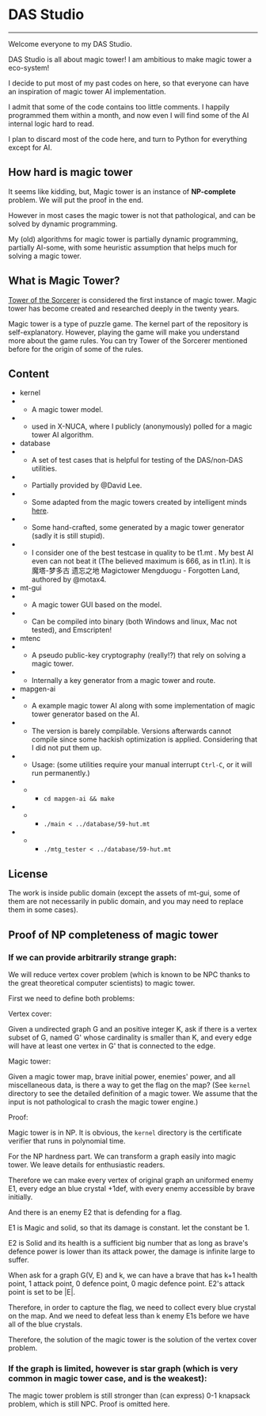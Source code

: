 # DAS Studio

---

Welcome everyone to my DAS Studio.

DAS Studio is all about magic tower! I am ambitious to make magic tower a eco-system!

I decide to put most of my past codes on here, so that everyone can have an inspiration of magic tower AI implementation.

I admit that some of the code contains too little comments. I happily programmed them within a month, and now even I will find some of the AI internal logic hard to read.

I plan to discard most of the code here, and turn to Python for everything except for AI.

## How hard is magic tower

It seems like kidding, but, Magic tower is an instance of **NP-complete** problem. We will put the proof in the end.

However in most cases the magic tower is not that pathological, and can be solved by dynamic programming.

My (old) algorithms for magic tower is partially dynamic programming, partially AI-some, with some heuristic assumption that helps much for solving a magic tower.

## What is Magic Tower?

[Tower of the Sorcerer](http://hp.vector.co.jp/authors/VA013374/game/egame0.html) is considered the first instance of magic tower. Magic tower has become created and researched deeply in the twenty years.

Magic tower is a type of puzzle game. The kernel part of the repository is self-explanatory. However, playing the game will make you understand more about the game rules. You can try Tower of the Sorcerer mentioned before for the origin of some of the rules.

## Content

  * kernel
  * * A magic tower model.
  * * used in X-NUCA, where I publicly (anonymously) polled for a magic tower AI algorithm.
  * database
  * * A set of test cases that is helpful for testing of the DAS/non-DAS utilities.
  * * Partially provided by @David Lee.
  * * Some adapted from the magic towers created by intelligent minds [here](https://tieba.baidu.com/f?ie=utf-8&kw=%E9%AD%94%E5%A1%94).
  * * Some hand-crafted, some generated by a magic tower generator (sadly it is still stupid).
  * * I consider one of the best testcase in quality to be t1.mt . My best AI even can not beat it (The believed maximum is 666, as in t1.in). It is 魔塔-梦多古 遗忘之地 Magictower Mengduogu - Forgotten Land, authored by @motax4.
  * mt-gui
  * * A magic tower GUI based on the model.
  * * Can be compiled into binary (both Windows and linux, Mac not tested), and Emscripten!
  * mtenc
  * * A pseudo public-key cryptography (really!?) that rely on solving a magic tower.
  * * Internally a key generator from a magic tower and route.
  * mapgen-ai
  * * A example magic tower AI along with some implementation of magic tower generator based on the AI.
  * * The version is barely compilable. Versions afterwards cannot compile since some hackish optimization is applied. Considering that I did not put them up.
  * * Usage: (some utilities require your manual interrupt  `Ctrl-C`, or it will run permanently.)
  * * * `cd mapgen-ai && make`
  * * * `./main < ../database/59-hut.mt`
  * * * `./mtg_tester < ../database/59-hut.mt`

## License

The work is inside public domain (except the assets of mt-gui, some of them are not necessarily in public domain, and you may need to replace them in some cases).

## Proof of NP completeness of magic tower

### If we can provide arbitrarily strange graph:

We will reduce vertex cover problem (which is known to be NPC thanks to the great theoretical computer scientists) to magic tower.

First we need to define both problems:

Vertex cover:

Given a undirected graph G and an positive integer K, ask if there is a vertex subset of G, named G' whose cardinality is smaller than K, and every edge will have at least one vertex in G' that is connected to the edge.

Magic tower:

Given a magic tower map, brave initial power, enemies' power, and all miscellaneous data, is there a way to get the flag on the map?
(See `kernel` directory to see the detailed definition of a magic tower. We assume that the input is not pathological to crash the magic tower engine.)

Proof:

Magic tower is in NP. It is obvious, the `kernel` directory is the certificate verifier that runs in polynomial time.

For the NP hardness part. We can transform a graph easily into magic tower. We leave details for enthusiastic readers.

Therefore we can make every vertex of original graph an uniformed enemy E1, every edge an blue crystal +1def, with every enemy accessible by brave initially.

And there is an enemy E2 that is defending for a flag.

E1 is Magic and solid, so that its damage is constant. let the constant be 1.

E2 is Solid and its health is a sufficient big number that as long as brave's defence power is lower than its attack power, the damage is infinite large to suffer.

When ask for a graph G(V, E) and k, we can have a brave that has k+1 health point, 1 attack point, 0 defence point, 0 magic defence point. E2's attack point is set to be |E|.

Therefore, in order to capture the flag, we need to collect every blue crystal on the map. And we need to defeat less than k enemy E1s before we have all of the blue crystals.

Therefore, the solution of the magic tower is the solution of the vertex cover problem.

### If the graph is limited, however is star graph (which is very common in magic tower case, and is the weakest):

The magic tower problem is still stronger than (can express) 0-1 knapsack problem, which is still NPC. Proof is omitted here.